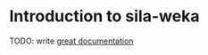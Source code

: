 # Introduction to sila-weka

TODO: write [great documentation](http://jacobian.org/writing/what-to-write/)
